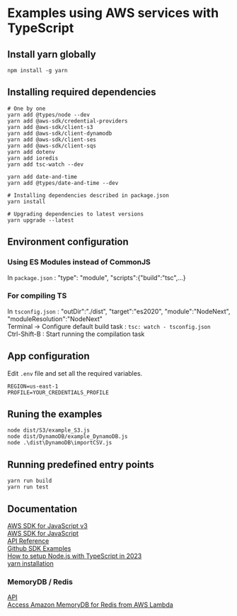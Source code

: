 # Examples using AWS services with TypeScript

## Install yarn globally
```
npm install -g yarn
```

## Installing required dependencies
```
# One by one
yarn add @types/node --dev
yarn add @aws-sdk/credential-providers
yarn add @aws-sdk/client-s3
yarn add @aws-sdk/client-dynamodb
yarn add @aws-sdk/client-ses
yarn add @aws-sdk/client-sqs
yarn add dotenv
yarn add ioredis
yarn add tsc-watch --dev

yarn add date-and-time
yarn add @types/date-and-time --dev

# Installing dependencies described in package.json
yarn install 

# Upgrading dependencies to latest versions
yarn upgrade --latest
```

## Environment configuration 

### Using ES Modules instead of CommonJS
In `package.json` : "type": "module", "scripts":{"build":"tsc",...}

### For compiling TS
In `tsconfig.json` : "outDir":"./dist", "target":"es2020", "module":"NodeNext", "moduleResolution":"NodeNext"  
Terminal -> Configure default build task : `tsc: watch - tsconfig.json`  
Ctrl-Shift-B    : Start running the compilation task  

## App configuration
Edit `.env` file and set all the required variables.  
```
REGION=us-east-1
PROFILE=YOUR_CREDENTIALS_PROFILE
```

## Runing the examples
```
node dist/S3/example_S3.js
node dist/DynamoDB/example_DynamoDB.js
node .\dist\DynamoDB\importCSV.js
```

## Running predefined entry points
```
yarn run build
yarn run test
```




## Documentation

[AWS SDK for JavaScript v3](https://docs.aws.amazon.com/AWSJavaScriptSDK/v3/latest/introduction/)  
[AWS SDK for JavaScript](https://aws.amazon.com/sdk-for-javascript/)  
[API Reference](https://docs.aws.amazon.com/AWSJavaScriptSDK/latest/)  
[Github SDK Examples](https://github.com/awsdocs/aws-doc-sdk-examples)  
[How to setup Node.js with TypeScript in 2023](https://fireship.io/lessons/typescript-nodejs-setup/)  
[yarn installation](https://www.digitalocean.com/community/tutorials/how-to-install-and-use-the-yarn-package-manager-for-node-js)   


### MemoryDB / Redis
[API](https://ioredis.readthedocs.io/en/latest/API/)  
[Access Amazon MemoryDB for Redis from AWS Lambda](https://aws.amazon.com/blogs/database/access-amazon-memorydb-for-redis-from-aws-lambda/)  


